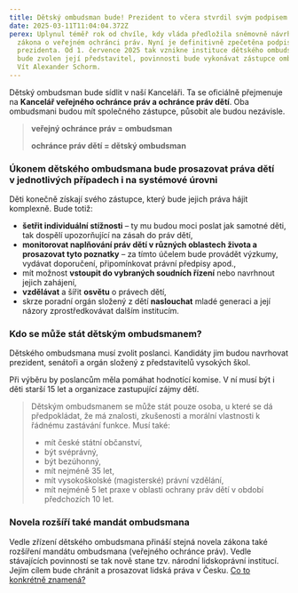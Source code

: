 ```yaml
---
title: Dětský ombudsman bude! Prezident to včera stvrdil svým podpisem
date: 2025-03-11T11:04:04.372Z
perex: Uplynul téměř rok od chvíle, kdy vláda předložila sněmovně návrh novely
  zákona o veřejném ochránci práv. Nyní je definitivně zpečetěna podpisem
  prezidenta. Od 1. července 2025 tak vznikne instituce dětského ombudsmana. Než
  bude zvolen její představitel, povinnosti bude vykonávat zástupce ombudsmana
  Vít Alexander Schorm.
---
```

Dětský ombudsman bude sídlit v naší Kanceláři. Ta se oficiálně přejmenuje na **Kancelář veřejného ochránce práv a ochránce práv dětí**. Oba ombudsmani budou mít společného zástupce, působit ale budou nezávisle. 

> **veřejný ochránce práv = ombudsman**
>
> **ochránce práv dětí = dětský ombudsman**

### Úkonem dětského ombudsmana bude prosazovat práva dětí v jednotlivých případech i na systémové úrovni

Děti  konečně získají svého zástupce, který bude jejich práva hájit komplexně. Bude totiž:

* **šetřit individuální stížnosti** – ty mu budou moci poslat jak samotné děti, tak dospělí upozorňující na zásah do práv dětí,
* **monitorovat naplňování práv dětí v různých oblastech života a prosazovat tyto poznatky** – za tímto účelem bude provádět výzkumy, vydávat doporučení, připomínkovat právní předpisy apod.,
* mít možnost **vstoupit do vybraných soudních řízení** nebo navrhnout jejich zahájení,
* **vzdělávat** a šířit **osvětu** o právech dětí,
* skrze poradní orgán složený z dětí **naslouchat** mladé generaci a její názory zprostředkovávat dalším institucím.

### **Kdo se může stát dětským ombudsmanem?**

Dětského ombudsmana musí zvolit poslanci. Kandidáty jim budou navrhovat prezident, senátoři a orgán složený z představitelů vysokých škol. 

Při výběru by poslancům měla pomáhat hodnotící komise. V ní musí být i děti starší 15 let a organizace zastupující zájmy dětí. 

> Dětským ombudsmanem se může stát pouze osoba, u které se dá předpokládat, že má znalosti, zkušenosti a morální vlastnosti k řádnému zastávání funkce. Musí také:
>
> * mít české státní občanství,
> * být svéprávný,
> * být bezúhonný,
> * mít nejméně 35 let,
> * mít vysokoškolské (magisterské) právní vzdělání,
> * mít nejméně 5 let praxe v oblasti ochrany práv dětí v období předchozích 10 let.

### Novela rozšíří také mandát ombudsmana

Vedle zřízení dětského ombudsmana přináší stejná novela zákona také rozšíření mandátu ombudsmana (veřejného ochránce práv). Vedle stávajících povinností se tak nově stane tzv. národní lidskoprávní institucí. Jejím cílem bude chránit a prosazovat lidská práva v Česku. [Co to konkrétně znamená? ](https://www.ochrance.cz/dokument/co_je_to_narodni_lidskopravni_instituce_a_proc_ji_v_cesku_potrebujeme/)